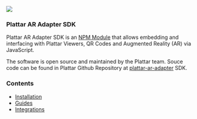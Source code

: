![](//s3.amazonaws.com/user-content.stoplight.io/17760/1598239953147)

### Plattar AR Adapter SDK

Plattar AR Adapter SDK is an [NPM Module](https://www.npmjs.com/package/@plattar/plattar-ar-adapter) that allows embedding and interfacing with Plattar Viewers, QR Codes and Augmented Reality (AR) via JavaScript.

The software is open source and maintained by the Plattar team. Souce code can be found in Plattar Github Repository at [plattar-ar-adapter](https://github.com/Plattar/plattar-ar-adapter) SDK.

### Contents

- [Installation](./installation.md)
- [Guides](./guides/README.md)
- [Integrations](./integrations/README.md)